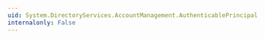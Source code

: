 ```yaml
---
uid: System.DirectoryServices.AccountManagement.AuthenticablePrincipal.AccountLockoutTime
internalonly: False
---
```

